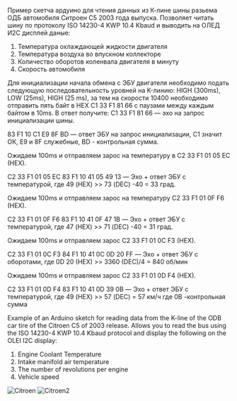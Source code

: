 Пример скетча ардуино для чтения данных из К-лине шины разьема ОДБ автомобиля Ситроен С5 2003 года выпуска. Позволяет читать шину по протоколу ISO 14230-4 KWP 10.4 Kbaud и выводить на ОЛЕД И2С дисплей даные:

1. Температура охлаждающей жидкости двигателя 
2. Температура воздуха во впускном коллекторе 
3. Количество оборотов коленвала двигателя в минуту 
4. Скорость автомобиля

Для инициализации начала обмена c ЭБУ двигателя необходимо подать следующую последовательность уровней на K-линию:
HIGH (300ms), LOW (25ms), HIGH (25 ms), за тем на скорости 10400 необходимо отправить пять байт в HEX C1 33 F1 81 66 с паузами между каждым байтом в 10ms. 
В ответ получите:
C1 33 F1 81 66 — эхо на запрос инициализации шины.

83 F1 10 C1 E9 8F BD — ответ ЭБУ на запрос инициализации, C1 значит ОК, E9 и 8F служебные, BD - контрольная сумма.

Ожидаем 100ms и отправляем зарос на температуру в C2 33 F1 01 05 EC (HEX).

C2 33 F1 01 05 EC 83 F1 10 41 05 49 13 — Эхо + ответ ЭБУ с температурой, где 49 (HEX) >> 73 (DEC) -40 = 33 град.

Ожидаем 100ms и отправляем зарос на температуру C2 33 F1 01 0F F6 (HEX).

C2 33 F1 01 0F F6 83 F1 10 41 0F 47 1B — Эхо + ответ ЭБУ с температурой, где 47 (HEX) >> 71 (DEC) -40 = 31 град.

Ожидаем 100ms и отправляем зарос C2 33 F1 01 0C F3 (HEX).

C2 33 F1 01 0C F3 84 F1 10 41 0C 0D 20 FF — Эхо + ответ ЭБУ с оборотами, где 0D 20 (HEX) >> 3360 (DEC)/4 = 840 об/мин
 
Ожидаем 100ms и отправляем зарос C2 33 F1 01 0D F4 (HEX).

C2 33 F1 01 0D F4 83 F1 10 41 0D 39 0B  — Эхо + ответ ЭБУ с температурой, где 49 (HEX) >> 57 (DEC) = 57 км/ч где 0B -контрольная сумма

Example of an Arduino sketch for reading data from the K-line of the ODB car tire of the Citroen C5 of 2003 release. Allows you to read the bus using the ISO 14230-4 KWP 10.4 Kbaud protocol and display the following on the OLEI I2C display:

1. Engine Coolant Temperature
2. Intake manifold air temperature
3. The number of revolutions per engine
4. Vehicle speed

![Citroen](https://github.com/martinhol221/ISO14230-4-KWP/blob/master/K-Line_ISO_14230-4-KWP(Citroen_C5_2003).JPG?raw=true)
![Citroen2](https://github.com/martinhol221/ISO14230-4-KWP/blob/master/L9637%2BAduino.jpg?raw=true)
